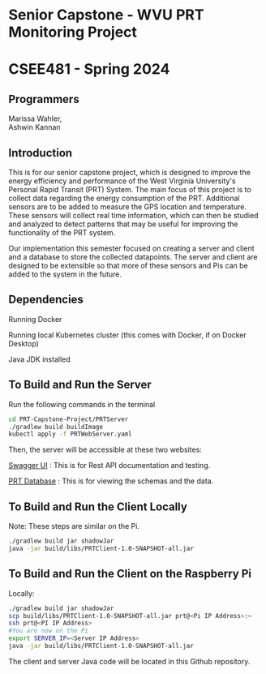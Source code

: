 # Senior Capstone - WVU PRT Monitoring Project
# CSEE481 - Spring 2024

## Programmers

Marissa Wahler,  
Ashwin Kannan

## Introduction

This is for our senior capstone project, which is designed to improve the energy efficiency and performance of the West Virginia University's Personal Rapid Transit (PRT) System. The main focus of this project is to collect data regarding the energy consumption of the PRT. Additional sensors are to be added to measure the GPS location and temperature. These sensors will collect real time information, which can then be studied and analyzed to detect patterns that may be useful for improving the functionality of the PRT system. 

Our implementation this semester focused on creating a server and client and a database to store the collected datapoints. The server and client are designed to be extensible so that more of these sensors and Pis can be added to the system in the future.


## Dependencies
Running Docker

Running local Kubernetes cluster (this comes with Docker, if on Docker Desktop)

Java JDK installed


## To Build and Run the Server
Run the following commands in the terminal
```bash
cd PRT-Capstone-Project/PRTServer
./gradlew build buildImage
kubectl apply -f PRTWebServer.yaml
```
Then, the server will be accessible at these two websites:

[Swagger UI](http://localhost:30080/swagger-ui/index.html)
: This is for Rest API documentation and testing.

[PRT Database](http://localhost:30081/db/prtdatabase)
: This is for viewing the schemas and the data.

## To Build and Run the Client Locally
Note: These steps are similar on the Pi.

```bash
./gradlew build jar shadowJar
java -jar build/libs/PRTClient-1.0-SNAPSHOT-all.jar
```

## To Build and Run the Client on the Raspberry Pi
Locally: 
```bash
./gradlew build jar shadowJar
scp build/libs/PRTClient-1.0-SNAPSHOT-all.jar prt@<Pi IP Address>:~
ssh prt@<PI IP Address>
#You are now on the Pi
export SERVER_IP=<Server IP Address>
java -jar build/libs/PRTClient-1.0-SNAPSHOT-all.jar
```


The client and server Java code will be located in this Github repository.
